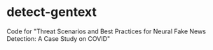 # detect-gentext
Code for "Threat Scenarios and Best Practices for Neural Fake News Detection: A Case Study on COVID"
